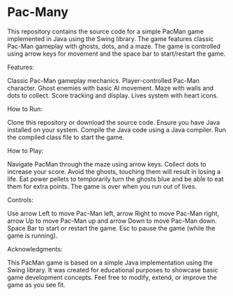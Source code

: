 # Pac-Many
This repository contains the source code for a simple PacMan game implemented in Java using the Swing library. The game features classic Pac-Man gameplay with ghosts, dots, and a maze. The game is controlled using arrow keys for movement and the space bar to start/restart the game.

Features:

Classic Pac-Man gameplay mechanics.
Player-controlled Pac-Man character.
Ghost enemies with basic AI movement.
Maze with walls and dots to collect.
Score tracking and display.
Lives system with heart icons.

How to Run:

Clone this repository or download the source code. Ensure you have Java installed on your system. Compile the Java code using a Java compiler. Run the compiled class file to start the game.

How to Play:

Navigate PacMan through the maze using arrow keys.
Collect dots to increase your score.
Avoid the ghosts, touching them will result in losing a life.
Eat power pellets to temporarily turn the ghosts blue and be able to eat them for extra points.
The game is over when you run out of lives.

Controls:

Use arrow Left to move Pac-Man left, arrow Right to move Pac-Man right, arrow Up to move Pac-Man up and arrow Down to move Pac-Man down. Space Bar to start or restart the game. Esc to pause the game (while the game is running).

Acknowledgments:

This PacMan game is based on a simple Java implementation using the Swing library. It was created for educational purposes to showcase basic game development concepts. Feel free to modify, extend, or improve the game as you see fit.
